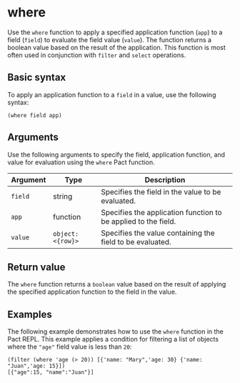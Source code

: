# where

Use the `where` function to apply a specified application function (`app`) to a field (`field`) to evaluate the field value (`value`).
The function returns a boolean value based on the result of the application.
This function is most often used in conjunction with `filter` and `select` operations.

## Basic syntax

To apply an application function to a `field` in a value, use the following syntax:

```pact
(where field app)
```

## Arguments

Use the following arguments to specify the field, application function, and value for evaluation using the `where` Pact function.

| Argument | Type | Description |
| --- | --- | --- |
| `field` | string | Specifies the field in the value to be evaluated. |
| `app` | function | Specifies the application function to be applied to the field. |
| `value` | `object:<{row}>` | Specifies the value containing the field to be evaluated. |

## Return value

The `where` function returns a `boolean` value based on the result of applying the specified application function to the field in the value.

## Examples

The following example demonstrates how to use the `where` function in the Pact REPL. 
This example applies a condition for filtering a list of objects where the `"age"` field value is less than `20`:

```pact
(filter (where 'age (> 20)) [{'name: "Mary",'age: 30} {'name: "Juan",'age: 15}])
[{"age":15, "name":"Juan"}]
```
